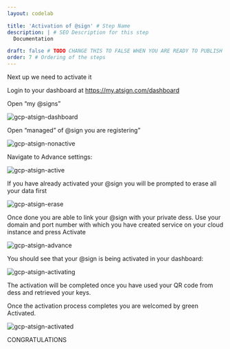 ```yaml
---
layout: codelab

title: 'Activation of @sign' # Step Name
description: | # SEO Description for this step
  Documentation

draft: false # TODO CHANGE THIS TO FALSE WHEN YOU ARE READY TO PUBLISH THE PAGE
order: 7 # Ordering of the steps
---
```


Next up we need to activate it

Login to your dashboard at https://my.atsign.com/dashboard

Open “my @signs”


![gcp-atsign-dashboard](https://github.com/atsign-foundation/atsign.dev/blob/trunk/content/en/docs/Archives/guides/dess-setup/dess-gcp/images/gcp-atsign-dashboard.png?raw=true)

Open “managed” of @sign you are registering”


![gcp-atsign-nonactive](https://github.com/atsign-foundation/atsign.dev/blob/trunk/content/en/docs/Archives/guides/dess-setup/dess-gcp/images/gcp-atsign-nonactive.png?raw=true)

Navigate to Advance settings:


![gcp-atsign-active](https://github.com/atsign-foundation/atsign.dev/blob/trunk/content/en/docs/Archives/guides/dess-setup/dess-gcp/images/gcp-atsign-active.png?raw=true)

If you have already activated your @sign you will be prompted to erase all your data first

![gcp-atsign-erase](https://github.com/atsign-foundation/atsign.dev/blob/trunk/content/en/docs/Archives/guides/dess-setup/dess-gcp/images/gcp-atsign-erase.png?raw=true)

Once done you are able to link your @sign with your private dess. Use your domain and port number with which you have created service on your cloud instance and press Activate


![gcp-atsign-advance](https://github.com/atsign-foundation/atsign.dev/blob/trunk/content/en/docs/Archives/guides/dess-setup/dess-gcp/images/gcp-atsign-advance.png?raw=true)

You should see that your @sign is being activated in your dashboard:


![gcp-atsign-activating](https://github.com/atsign-foundation/atsign.dev/blob/trunk/content/en/docs/Archives/guides/dess-setup/dess-gcp/images/gcp-atsign-activating.png?raw=true)

The activation will be completed once you have used your QR code from dess and retrieved your keys.

Once the activation process completes you are welcomed by green Activated.


![gcp-atsign-activated](https://github.com/atsign-foundation/atsign.dev/blob/trunk/content/en/docs/Archives/guides/dess-setup/dess-gcp/images/gcp-atsign-activated.png?raw=true)

CONGRATULATIONS